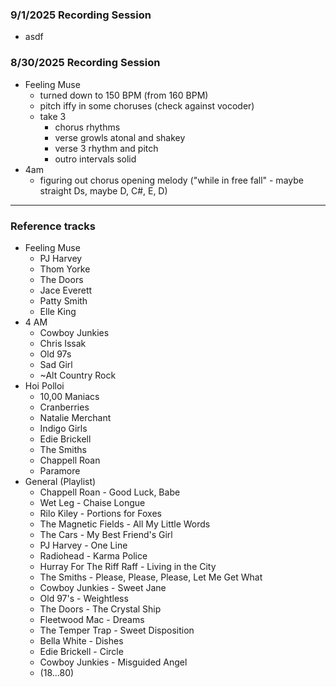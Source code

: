 ### 9/1/2025 Recording Session
- asdf
### 8/30/2025 Recording Session
- Feeling Muse
	- turned down to 150 BPM (from 160 BPM)
	- pitch iffy in some choruses (check against vocoder)
	- take 3
		- chorus rhythms
		- verse growls atonal and shakey
		- verse 3 rhythm and pitch
		- outro intervals solid
- 4am
	- figuring out chorus opening melody ("while in free fall" - maybe straight Ds, maybe D, C#, E, D)
---
### Reference tracks
- Feeling Muse
	- PJ Harvey
	- Thom Yorke
	- The Doors
	- Jace Everett
	- Patty Smith
	- Elle King
- 4 AM
	- Cowboy Junkies
	- Chris Issak
	- Old 97s
	- Sad Girl
	- ~Alt Country Rock
- Hoi Polloi
	- 10,00 Maniacs
	- Cranberries
	- Natalie Merchant
	- Indigo Girls
	- Edie Brickell
	- The Smiths
	- Chappell Roan
	- Paramore
- General (Playlist)
	- Chappell Roan - Good Luck, Babe
	- Wet Leg - Chaise Longue
	- Rilo Kiley - Portions for Foxes
	- The Magnetic Fields - All My Little Words
	- The Cars - My Best Friend's Girl
	- PJ Harvey - One Line
	- Radiohead - Karma Police
	- Hurray For The Riff Raff - Living in the City
	- The Smiths - Please, Please, Please, Let Me Get What
	- Cowboy Junkies - Sweet Jane
	- Old 97's - Weightless
	- The Doors - The Crystal Ship
	- Fleetwood Mac - Dreams
	- The Temper Trap - Sweet Disposition
	- Bella White - Dishes
	- Edie Brickell - Circle
	- Cowboy Junkies - Misguided Angel
	- (18...80)